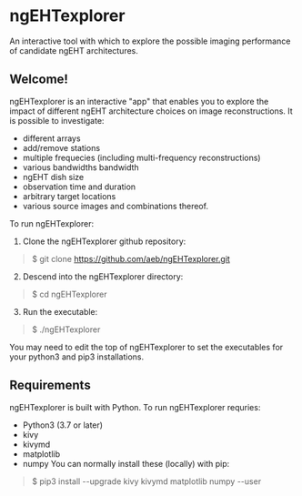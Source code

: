 # ngEHTexplorer
An interactive tool with which to explore the possible imaging performance of candidate ngEHT architectures.

## Welcome!
ngEHTexplorer is an interactive "app" that enables you to explore the impact of different ngEHT architecture choices on image reconstructions.  It is possible to investigate:
- different arrays
- add/remove stations
- multiple frequecies (including multi-frequency reconstructions)
- various bandwidths bandwidth
- ngEHT dish size
- observation time and duration
- arbitrary target locations
- various source images
and combinations thereof.

To run ngEHTexplorer:
1. Clone the ngEHTexplorer github repository:
> $ git clone https://github.com/aeb/ngEHTexplorer.git
2. Descend into the ngEHTexplorer directory:
> $ cd ngEHTexplorer
3. Run the executable:
> $ ./ngEHTexplorer

You may need to edit the top of ngEHTexplorer to set the executables for your python3 and pip3 installations.



## Requirements
ngEHTexplorer is built with Python.  To run ngEHTexplorer requries:
- Python3 (3.7 or later)
- kivy
- kivymd
- matplotlib
- numpy
You can normally install these (locally) with pip:
> $ pip3 install --upgrade kivy kivymd matplotlib numpy --user
